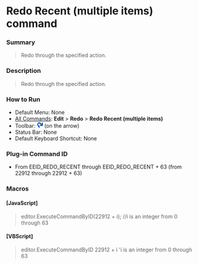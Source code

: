 # Redo Recent (multiple items) command

### Summary

> Redo through the specified action.

### Description

> Redo through the specified action.

### How to Run

- Default Menu: None
- [All Commands](../tools/all_commands): **Edit** \> **Redo** \> **Redo Recent (multiple items)**
- Toolbar: ![](../../images/editredo.gif) (on the arrow)
- Status Bar: None
- Default Keyboard Shortcut: None

### Plug-in Command ID

- From EEID\_REDO\_RECENT through EEID\_REDO\_RECENT + 63 (from 22912 through 22912 + 63)

### Macros

#### \[JavaScript\]

> editor.ExecuteCommandByID(22912 + i); //i is an integer from 0 through 63

#### \[VBScript\]

> editor.ExecuteCommandByID 22912 + i 'i is an integer from 0 through 63